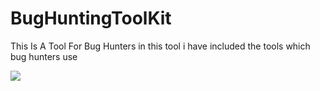 # BugHuntingToolKit
This Is A Tool For Bug Hunters in this tool i have included the tools which bug hunters use

![](https://github.com/krishpranav/BugHuntingToolKit/Bug.gif)
